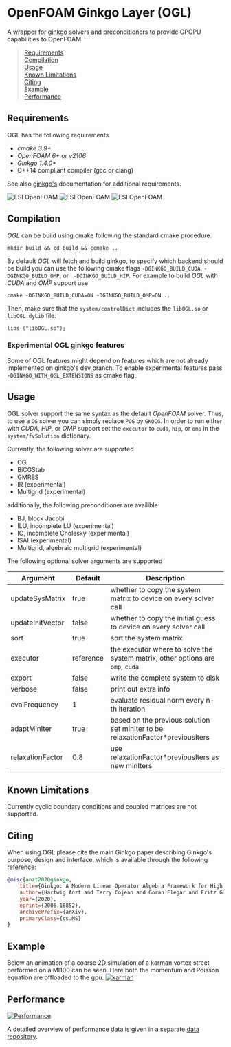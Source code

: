 # OpenFOAM Ginkgo Layer (OGL)
A wrapper for [ginkgo](https://github.com/ginkgo-project/ginkgo) solvers and preconditioners to provide GPGPU capabilities to OpenFOAM.

> [Requirements](https://github.com/hpsim/OGL#requirements)<br/>
> [Compilation](https://github.com/hpsim/OGL#Compilation)<br/>
> [Usage](https://github.com/hpsim/OGL#Usage)<br/>
> [Known Limitations](https://github.com/hpsim/OGL#Known_Limitations)<br/>
> [Citing](https://github.com/hpsim/OGL#Citing)<br/>
> [Example](https://github.com/hpsim/OGL#Example)<br/>
> [Performance](https://github.com/hpsim/OGL#Performance)<br/>


## Requirements

OGL has the following requirements

*   _cmake 3.9+_
*   _OpenFOAM 6+_ or _v2106_
*   _Ginkgo 1.4.0+_
*   C++14 compliant compiler (gcc or clang)

See also [ginkgo's](https://github.com/ginkgo-project/ginkgo) documentation for additional requirements.

![ESI OpenFOAM](https://github.com/hpsim/OGL/actions/workflows/build-esi.yml/badge.svg)
![ESI OpenFOAM](https://github.com/hpsim/OGL/actions/workflows/build-extend.yml/badge.svg)
![ESI OpenFOAM](https://github.com/hpsim/OGL/actions/workflows/build.yml/badge.svg)

## Compilation

*OGL* can be build using cmake following the standard cmake procedure. 

    mkdir build && cd build && ccmake ..

By default *OGL* will fetch and build ginkgo, to specify which backend should be build you can use the following cmake flags `-DGINKGO_BUILD_CUDA`, `-DGINKGO_BUILD_OMP`, or ` -DGINKGO_BUILD_HIP`. For example to build *OGL* with *CUDA* and *OMP* support use

    cmake -DGINKGO_BUILD_CUDA=ON -DGINKGO_BUILD_OMP=ON ..

Then, make sure that the `system/controlDict` includes the `libOGL.so` or  `libOGL.dyLib` file:

    libs ("libOGL.so");

### Experimental OGL ginkgo features

Some of OGL features might depend on features which are not already implemented on ginkgo's dev branch. To enable experimental features pass `-DGINKGO_WITH_OGL_EXTENSIONS` as cmake flag.


## Usage

OGL solver support the same syntax as the default *OpenFOAM* solver. Thus, to use a `CG` solver you can simply replace `PCG` by `GKOCG`. In order to run either with *CUDA*, *HIP*, or *OMP* support set the `executor` to `cuda`, `hip`, or `omp` in the  `system/fvSolution` dictionary.

Currently, the following solver are supported

* CG
* BiCGStab
* GMRES
* IR (experimental)
* Multigrid (experimental)

additionally, the following preconditioner are availible

* BJ, block Jacobi
* ILU, incomplete LU (experimental)
* IC, incomplete Cholesky (experimental)
* ISAI (experimental)
* Multigrid, algebraic multigrid (experimental)

The following optional solver arguments are supported

Argument | Default | Description
------------ | ------------- | -------------
updateSysMatrix | true | whether to copy the system matrix to device on every solver call
updateInitVector | false |whether to copy the initial guess to device on every solver call
sort | true | sort the system matrix
executor | reference | the executor where to solve the system matrix, other options are `omp`, `cuda`
export | false | write the complete system to disk
verbose | false | print out extra info
evalFrequency | 1 | evaluate residual norm every n-th iteration
adaptMinIter | true | based on the previous solution set minIter to be relaxationFactor*previousIters
relaxationFactor | 0.8 | use relaxationFactor*previousIters as new minIters

## Known Limitations

Currently cyclic boundary conditions and coupled matrices are not supported.

## Citing

When using OGL please cite the main Ginkgo paper describing Ginkgo's purpose, design and interface, which is
available through the following reference:

``` bibtex
@misc{anzt2020ginkgo,
    title={Ginkgo: A Modern Linear Operator Algebra Framework for High Performance Computing},
    author={Hartwig Anzt and Terry Cojean and Goran Flegar and Fritz Göbel and Thomas Grützmacher and Pratik Nayak and Tobias Ribizel and Yuhsiang Mike Tsai and Enrique S. Quintana-Ortí},
    year={2020},
    eprint={2006.16852},
    archivePrefix={arXiv},
    primaryClass={cs.MS}
}
```

## Example
Below an animation of a coarse 2D simulation of a karman vortex street performed on a MI100 can  be seen. Here both the momentum and Poisson equation are offloaded to the gpu.
[![karman](https://github.com/hpsim/OGL_DATA/blob/main/assets/U_mag_rainbow.gif)](https://github.com/hpsim/OGL_DATA/blob/main/assets/U_mag_rainbow.gif)

## Performance
[![Performance](https://img.shields.io/badge/Performance-Data-brightgreen)](https://github.com/greole/OGL_DATA)

A detailed overview of performance data is given in a separate  [data repository](https://github.com/greole/OGL_DATA).
